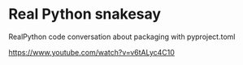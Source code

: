 # Real Python snakesay
RealPython code conversation about packaging with pyproject.toml

https://www.youtube.com/watch?v=v6tALyc4C10
